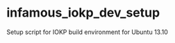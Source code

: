 infamous_iokp_dev_setup
=======================

Setup script for IOKP build environment for Ubuntu 13.10 
